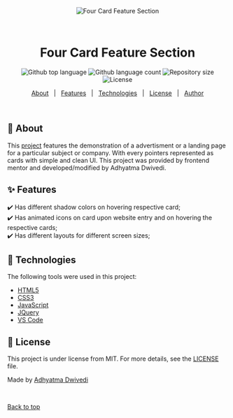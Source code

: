 <div align="center" id="top"> 
  <img src="./.github/app.gif" alt="Four Card Feature Section" />

  &#xa0;

  <!-- <a href="https://fourcardfeaturesection.netlify.app">Demo</a> -->
</div>

<h1 align="center">Four Card Feature Section</h1>

<p align="center">
  <img alt="Github top language" src="https://img.shields.io/github/languages/top/r00kieAd/four-card-feature-section?color=56BEB8">

  <img alt="Github language count" src="https://img.shields.io/github/languages/count/r00kieAd/four-card-feature-section?color=56BEB8">

  <img alt="Repository size" src="https://img.shields.io/github/repo-size/r00kieAd/four-card-feature-section?color=56BEB8">

  <img alt="License" src="https://img.shields.io/github/license/r00kieAd/four-card-feature-section?color=56BEB8">
</p>

<p align="center">
  <a href="#dart-about">About</a> &#xa0; | &#xa0; 
  <a href="#sparkles-features">Features</a> &#xa0; | &#xa0;
  <a href="#rocket-technologies">Technologies</a> &#xa0; | &#xa0;
  <a href="#memo-license">License</a> &#xa0; | &#xa0;
  <a href="https://github.com/{{YOUR_GITHUB_USERNAME}}" target="_blank">Author</a>
</p>

<br>

## :dart: About ##

This <a href="https://r00kiead.github.io/four-card-feature-section/">project</a> features the demonstration of a advertisment or a landing page for a particular subject or company. With every pointers represented as cards with simple and clean UI. This project was provided by frontend mentor and developed/modified by Adhyatma Dwivedi.

## :sparkles: Features ##

:heavy_check_mark: Has different shadow colors on hovering respective card;\
:heavy_check_mark: Has animated icons on card upon website entry and on hovering the respective cards;\
:heavy_check_mark: Has different layouts for different screen sizes;

## :rocket: Technologies ##

The following tools were used in this project:

- [HTML5](https://www.w3schools.com/html/default.asp)
- [CSS3](https://www.w3schools.com/css/default.asp)
- [JavaScript](https://www.w3schools.com/js/default.asp)
- [JQuery](https://www.w3schools.com/jquery/default.asp)
- [VS Code](https://code.visualstudio.com/)

## :memo: License ##

This project is under license from MIT. For more details, see the [LICENSE](LICENSE) file.


Made by <a href="https://github.com/r00kieAd" target="_blank">Adhyatma Dwivedi</a>

&#xa0;

<a href="#top">Back to top</a>
